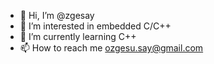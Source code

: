 - 👋 Hi, I’m @zgesay
- 👀 I’m interested in embedded C/C++
- 🌱 I’m currently learning C++
- 📫 How to reach me ozgesu.say@gmail.com

<!---
zgesay/zgesay is a ✨ special ✨ repository because its `README.md` (this file) appears on your GitHub profile.
You can click the Preview link to take a look at your changes.
--->
